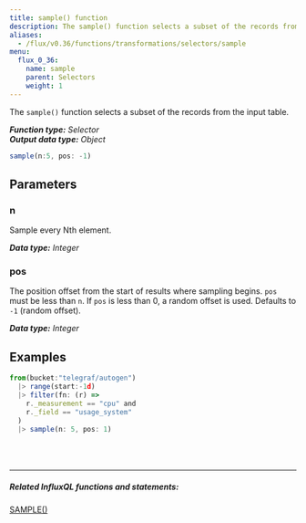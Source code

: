 ```yaml
---
title: sample() function
description: The sample() function selects a subset of the records from the input table.
aliases:
  - /flux/v0.36/functions/transformations/selectors/sample
menu:
  flux_0_36:
    name: sample
    parent: Selectors
    weight: 1
---
```


The `sample()` function selects a subset of the records from the input table.

_**Function type:** Selector_  
_**Output data type:** Object_

```js
sample(n:5, pos: -1)
```

## Parameters

### n
Sample every Nth element.

_**Data type:** Integer_

### pos
The position offset from the start of results where sampling begins.
`pos` must be less than `n`.
If `pos` is less than 0, a random offset is used.
Defaults to `-1` (random offset).

_**Data type:** Integer_

## Examples
```js
from(bucket:"telegraf/autogen")
  |> range(start:-1d)
  |> filter(fn: (r) =>
    r._measurement == "cpu" and
    r._field == "usage_system"
  )
  |> sample(n: 5, pos: 1)
```

<hr style="margin-top:4rem"/>

##### Related InfluxQL functions and statements:
[SAMPLE()](/influxdb/latest/query_language/functions/#sample)  
